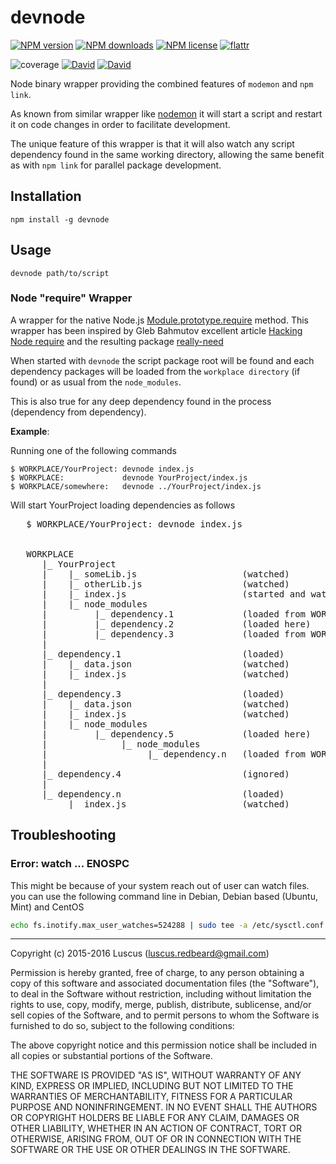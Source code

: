 # devnode
[![NPM version](https://img.shields.io/npm/v/devnode.svg?style=flat)](https://www.npmjs.com/package/devnode "View this project on NPM")
[![NPM downloads](https://img.shields.io/npm/dm/devnode.svg?style=flat)](https://www.npmjs.com/package/devnode "View this project on NPM")
[![NPM license](https://img.shields.io/npm/l/devnode.svg?style=flat)](https://www.npmjs.com/package/devnode "View this project on NPM")
[![flattr](https://img.shields.io/badge/flattr-donate-yellow.svg?style=flat)](http://flattr.com/thing/3817419/luscus-on-GitHub)

![coverage](https://cdn.rawgit.com/luscus/devnode/master/reports/coverage.svg)
[![David](https://img.shields.io/david/luscus/devnode.svg?style=flat)](https://david-dm.org/luscus/devnode)
[![David](https://img.shields.io/david/dev/luscus/devnode.svg?style=flat)](https://david-dm.org/luscus/devnode#info=devDependencies)

Node binary wrapper providing the combined features of `modemon` and `npm link`.

As known from similar wrapper like [nodemon](https://www.npmjs.com/package/nodemon) it will
start a script and restart it on code changes in order to facilitate development.

The unique feature of this wrapper is that it will also watch any script dependency found in the same working directory,
allowing the same benefit as with `npm link` for parallel package development.

## Installation

    npm install -g devnode
    
## Usage

    devnode path/to/script

### Node "require" Wrapper
A wrapper for the native Node.js [Module.prototype.require](https://nodejs.org/dist/latest-v4.x/docs/api/modules.html#modules_module_require_id) method.
This wrapper has been inspired by Gleb Bahmutov excellent article
[Hacking Node require](http://bahmutov.calepin.co/hacking-node-require.html) and the resulting package [really-need](https://github.com/bahmutov/really-need)

When started with `devnode` the script package root will be found and
each dependency packages will be loaded from the `workplace directory` (if found) or as usual from the `node_modules`.

This is also true for any deep dependency found in the process (dependency from dependency).

**Example**:

Running one of the following commands

    $ WORKPLACE/YourProject: devnode index.js
    $ WORKPLACE:             devnode YourProject/index.js
    $ WORKPLACE/somewhere:   devnode ../YourProject/index.js

Will start YourProject loading dependencies as follows

<pre>
   $ WORKPLACE/YourProject: devnode index.js


   WORKPLACE
      |_ YourProject
      |    |_ someLib.js                    (watched)
      |    |_ otherLib.js                   (watched)
      |    |_ index.js                      (started and watched)
      |    |_ node_modules
      |         |_ dependency.1             (loaded from WORKPLACE)
      |         |_ dependency.2             (loaded here)
      |         |_ dependency.3             (loaded from WORKPLACE)
      |
      |_ dependency.1                       (loaded)
      |    |_ data.json                     (watched)
      |    |_ index.js                      (watched)
      |
      |_ dependency.3                       (loaded)
      |    |_ data.json                     (watched)
      |    |_ index.js                      (watched)
      |    |_ node_modules
      |         |_ dependency.5             (loaded here)
      |              |_ node_modules
      |                   |_ dependency.n   (loaded from WORKPLACE)
      |
      |_ dependency.4                       (ignored)
      |
      |_ dependency.n                       (loaded)
           |_ index.js                      (watched)
</pre>

## Troubleshooting

### Error: watch ... ENOSPC

This might be because of your system reach out of user can watch files.
you can use the following command line in Debian, Debian based (Ubuntu, Mint) and CentOS

```bash
echo fs.inotify.max_user_watches=524288 | sudo tee -a /etc/sysctl.conf && sudo sysctl -p
```
    
--------------
Copyright (c) 2015-2016 Luscus (luscus.redbeard@gmail.com)

Permission is hereby granted, free of charge, to any person obtaining a copy of this software and associated documentation files (the "Software"), to deal in the Software without restriction, including without limitation the rights to use, copy, modify, merge, publish, distribute, sublicense, and/or sell copies of the Software, and to permit persons to whom the Software is furnished to do so, subject to the following conditions:

The above copyright notice and this permission notice shall be included in all copies or substantial portions of the Software.

THE SOFTWARE IS PROVIDED "AS IS", WITHOUT WARRANTY OF ANY KIND, EXPRESS OR IMPLIED, INCLUDING BUT NOT LIMITED TO THE WARRANTIES OF MERCHANTABILITY, FITNESS FOR A PARTICULAR PURPOSE AND NONINFRINGEMENT. IN NO EVENT SHALL THE AUTHORS OR COPYRIGHT HOLDERS BE LIABLE FOR ANY CLAIM, DAMAGES OR OTHER LIABILITY, WHETHER IN AN ACTION OF CONTRACT, TORT OR OTHERWISE, ARISING FROM, OUT OF OR IN CONNECTION WITH THE SOFTWARE OR THE USE OR OTHER DEALINGS IN THE SOFTWARE.
